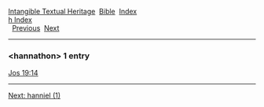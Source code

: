 [Intangible Textual Heritage](../../index)  [Bible](../index) 
[Index](index)   
[h Index](_h_)  
  [Previous](c05119)  [Next](c05121) 

------------------------------------------------------------------------

### &lt;hannathon&gt; 1 entry

[Jos 19:14](../kjv/jos019.htm#014)  

------------------------------------------------------------------------

[Next: hanniel (1)](c05121)
